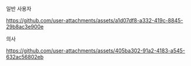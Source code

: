 일반 사용자


https://github.com/user-attachments/assets/a1d07df8-a332-419c-8845-29b8ac3e900e


의사


https://github.com/user-attachments/assets/405ba302-91a2-4183-a545-632ac56802eb

